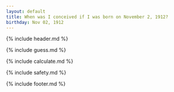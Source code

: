 ```yaml
---
layout: default
title: When was I conceived if I was born on November 2, 1912?
birthday: Nov 02, 1912
---
```


{% include header.md %}

{% include guess.md %}

{% include calculate.md %}

{% include safety.md %}

{% include footer.md %}



